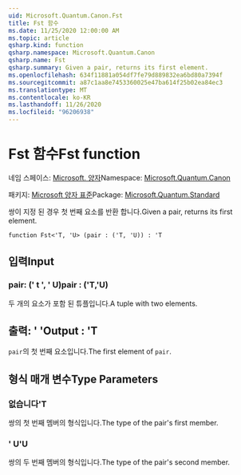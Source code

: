 ```yaml
---
uid: Microsoft.Quantum.Canon.Fst
title: Fst 함수
ms.date: 11/25/2020 12:00:00 AM
ms.topic: article
qsharp.kind: function
qsharp.namespace: Microsoft.Quantum.Canon
qsharp.name: Fst
qsharp.summary: Given a pair, returns its first element.
ms.openlocfilehash: 634f11881a054df7fe79d889832ea6bd80a7394f
ms.sourcegitcommit: a87c1aa8e7453360025e47ba614f25b02ea84ec3
ms.translationtype: MT
ms.contentlocale: ko-KR
ms.lasthandoff: 11/26/2020
ms.locfileid: "96206938"
---
```

# <a name="fst-function"></a><span data-ttu-id="b74ff-102">Fst 함수</span><span class="sxs-lookup"><span data-stu-id="b74ff-102">Fst function</span></span>

<span data-ttu-id="b74ff-103">네임 스페이스: [Microsoft. 양자](xref:Microsoft.Quantum.Canon)</span><span class="sxs-lookup"><span data-stu-id="b74ff-103">Namespace: [Microsoft.Quantum.Canon](xref:Microsoft.Quantum.Canon)</span></span>

<span data-ttu-id="b74ff-104">패키지: [Microsoft 양자 표준](https://nuget.org/packages/Microsoft.Quantum.Standard)</span><span class="sxs-lookup"><span data-stu-id="b74ff-104">Package: [Microsoft.Quantum.Standard](https://nuget.org/packages/Microsoft.Quantum.Standard)</span></span>


<span data-ttu-id="b74ff-105">쌍이 지정 된 경우 첫 번째 요소를 반환 합니다.</span><span class="sxs-lookup"><span data-stu-id="b74ff-105">Given a pair, returns its first element.</span></span>

```qsharp
function Fst<'T, 'U> (pair : ('T, 'U)) : 'T
```


## <a name="input"></a><span data-ttu-id="b74ff-106">입력</span><span class="sxs-lookup"><span data-stu-id="b74ff-106">Input</span></span>

### <a name="pair--tu"></a><span data-ttu-id="b74ff-107">pair: (' t ', ' U)</span><span class="sxs-lookup"><span data-stu-id="b74ff-107">pair : ('T,'U)</span></span>

<span data-ttu-id="b74ff-108">두 개의 요소가 포함 된 튜플입니다.</span><span class="sxs-lookup"><span data-stu-id="b74ff-108">A tuple with two elements.</span></span>



## <a name="output--t"></a><span data-ttu-id="b74ff-109">출력: ' '</span><span class="sxs-lookup"><span data-stu-id="b74ff-109">Output : 'T</span></span>

<span data-ttu-id="b74ff-110">`pair`의 첫 번째 요소입니다.</span><span class="sxs-lookup"><span data-stu-id="b74ff-110">The first element of `pair`.</span></span>

## <a name="type-parameters"></a><span data-ttu-id="b74ff-111">형식 매개 변수</span><span class="sxs-lookup"><span data-stu-id="b74ff-111">Type Parameters</span></span>

### <a name="t"></a><span data-ttu-id="b74ff-112">없습니다</span><span class="sxs-lookup"><span data-stu-id="b74ff-112">'T</span></span>

<span data-ttu-id="b74ff-113">쌍의 첫 번째 멤버의 형식입니다.</span><span class="sxs-lookup"><span data-stu-id="b74ff-113">The type of the pair's first member.</span></span>
### <a name="u"></a><span data-ttu-id="b74ff-114">' U</span><span class="sxs-lookup"><span data-stu-id="b74ff-114">'U</span></span>

<span data-ttu-id="b74ff-115">쌍의 두 번째 멤버의 형식입니다.</span><span class="sxs-lookup"><span data-stu-id="b74ff-115">The type of the pair's second member.</span></span>